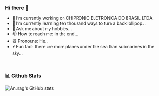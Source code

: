 ### Hi there 👋


- 🔭 I’m currently working on CHIPRONIC ELETRONICA DO BRASIL LTDA.
- 🌱 I’m currently learning ten thousand ways to turn a back lollipop...
- 💬 Ask me about my hobbies...
- 📫 How to reach me: in the end...
- 😄 Pronouns: He...
- ⚡ Fun fact: there are more planes under the sea than submarines in the sky...

<br>

### 📊 Github Stats

![Anurag's GitHub stats](https://github-readme-stats.vercel.app/api?username=pedro-afk&hide=contribs,prs)

<br>

